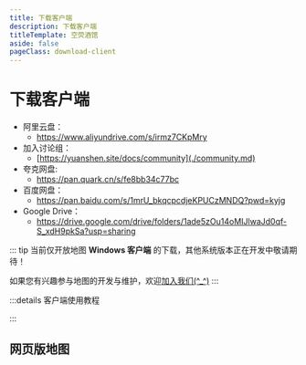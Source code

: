 ```yaml
---
title: 下载客户端
description: 下载客户端
titleTemplate: 空荧酒馆
aside: false
pageClass: download-client
---
```


# 下载客户端

- 阿里云盘：
  - <https://www.aliyundrive.com/s/irmz7CKpMry>
- 加入讨论组：
  - [https://yuanshen.site/docs/community](./community.md)
- 夸克网盘:
  - <https://pan.quark.cn/s/fe8bb34c77bc>
- 百度网盘：
  - <https://pan.baidu.com/s/1mrU_bkqcpcdjeKPUCzMNDQ?pwd=kyjg>
- Google Drive：
  - <https://drive.google.com/drive/folders/1ade5zOu14oMIJlwaJd0qf-S_xdH9pkSa?usp=sharing>

::: tip
当前仅开放地图 **Windows 客户端** 的下载，其他系统版本正在开发中敬请期待！

如果您有兴趣参与地图的开发与维护，欢迎[加入我们(^\_^)](./join.md)
:::

:::details 客户端使用教程
<MediaIntroduction 
  media="bilibili"
  text="观看客户端基础使用教程"
  link="https://www.bilibili.com/video/BV1uU4y157Te"
/>

<MediaIntroduction
  media="txc"
  text="客户端使用手册"
  link="https://support.qq.com/products/321980/faqs-more/?id=94938"
/>
:::

## 网页版地图

<MediaIntroduction 
  media="self"
  text="网页版地图 V3"
  link="https://yuanshen.site"
/>
